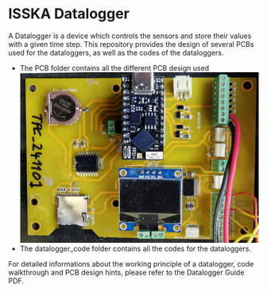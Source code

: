 # ISSKA Datalogger

A Datalogger is a device which controls the sensors and store their values with a given time step. This repository provides the design of several PCBs used for the dataloggers, as well as the codes of the dataloggers.

* The PCB folder contains all the different PCB design used
![alt text](https://github.com/ISSKA/Thermokarst/blob/main/images/Datalogger.jpg)
* The datalogger_code folder contains all the codes for the dataloggers.

For detailed informations about the working principle of a datalogger, code walkthrough and PCB design hints, please refer to the Datalogger Guide PDF.
